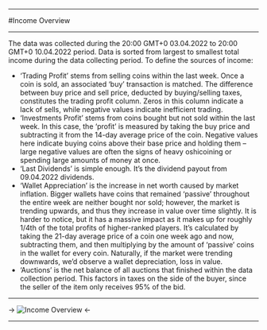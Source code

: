 ***
#Income Overview
***
The data was collected during the 20:00 GMT+0 03.04.2022 to 20:00 GMT+0 10.04.2022 period. Data is sorted from largest to smallest total income during the data collecting period.
To define the sources of income:
- ‘Trading Profit’ stems from selling coins within the last week. Once a coin is sold, an associated ‘buy’ transaction is matched. The difference between buy price and sell price, deducted by buying/selling taxes, constitutes the trading profit column. Zeros in this column indicate a lack of sells, while negative values indicate inefficient trading.
- ‘Investments Profit’ stems from coins bought but not sold within the last week. In this case, the ‘profit’ is measured by taking the buy price and subtracting it from the 14-day average price of the coin. Negative values here indicate buying coins above their base price and holding them – large negative values are often the signs of heavy oshicoining or spending large amounts of money at once.
- ‘Last Dividends’ is simple enough. It’s the dividend payout from 09.04.2022 dividends.
- ‘Wallet Appreciation’ is the increase in net worth caused by market inflation. Bigger wallets have coins that remained ‘passive’ throughout the entire week are neither bought nor sold; however, the market is trending upwards, and thus they increase in value over time slightly. It is harder to notice, but it has a massive impact as it makes up for roughly 1/4th of the total profits of higher-ranked players. It’s calculated by taking the 21-day average price of a coin one week ago and now, subtracting them, and then multiplying by the amount of ‘passive’ coins in the wallet for every coin. Naturally, if the market were trending downwards, we’d observe a wallet depreciation, loss in value.
- ‘Auctions’ is the net balance of all auctions that finished within the data collection period. This factors in taxes on the side of the buyer, since the seller of the item only receives 95% of the bid.
***

-> ![Income Overview](https://files.catbox.moe/pcvr6q.png) <-

***
